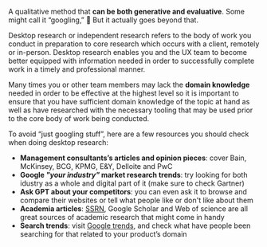 A qualitative method that **can be both generative and evaluative**. Some might call it “googling,” 🙂 But it actually goes beyond that.

Desktop research or independent research refers to the body of work you conduct in preparation to core research which occurs with a client, remotely or in-person. Desktop research enables you and the UX team to become better equipped with information needed in order to successfully complete work in a timely and professional manner. 

Many times you or other team members may lack the **domain knowledge** needed in order to be effective at the highest level so it is important to ensure that you have sufficient domain knowledge of the topic at hand as well as have researched with the necessary tooling that may be used prior to the core body of work being conducted. 

To avoid “just googling stuff”, here are a few resources you should check when doing desktop research:

- **Management consultants’s articles and opinion pieces**: cover Bain, McKinsey, BCG, KPMG, E&Y, Delloite and PwC
- **Google _"your industry"_ market research trends**: try looking for both idustry as a whole and digital part of it (make sure to check Gartner)
- **Ask GPT about your competitors**: you can even ask it to browse and compare their websites or tell what people like or don't like about them
- **Academia articles**: [SSRN](https://www.ssrn.com/), Google Scholar and Web of science are all great sources of academic research that might come in handy
- **Search trends**: visit [Google trends](https://trends.google.com/trends/), and check what have people been searching for that related to your product’s domain

